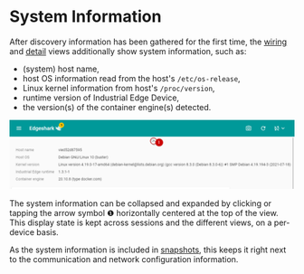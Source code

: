 # System Information

After discovery information has been gathered for the first time, the
[wiring](wiring) and [detail](details) views additionally show system
information, such as:

- (system) host name,
- host OS information read from the host's `/etc/os-release`,
- Linux kernel information from host's `/proc/version`,
- runtime version of Industrial Edge Device,
- the version(s) of the container engine(s) detected.

![system information](_images/discovery-metadata.png ':class=scrshot')

The system information can be collapsed and expanded by clicking or tapping the
arrow symbol ❶ horizontally centered at the top of the view. This display state
is kept across sessions and the different views, on a per-device basis.

As the system information is included in [snapshots](snapshot), this keeps it
right next to the communication and network configuration information.
